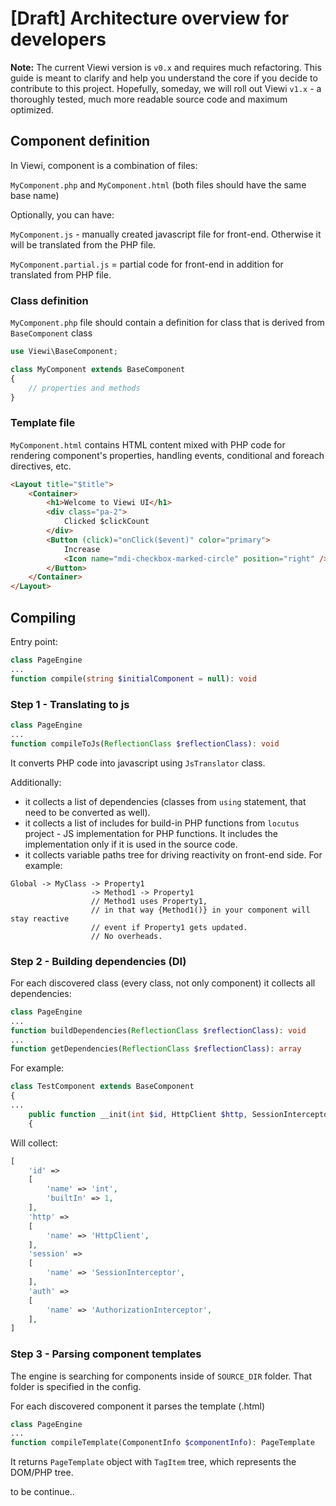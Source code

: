 # [Draft] Architecture overview for developers

**Note:** The current Viewi version is `v0.x` and requires much refactoring. This guide is meant to clarify and help you understand the core if you decide to contribute to this project. Hopefully, someday, we will roll out Viewi `v1.x` - a thoroughly tested, much more readable source code and maximum optimized.

## Component definition

In Viewi, component is a combination of files:

`MyComponent.php` and `MyComponent.html` (both files should have the same base name)

Optionally, you can have:

`MyComponent.js` - manually created javascript file for front-end. Otherwise it will be translated from the PHP file.

`MyComponent.partial.js` = partial code for front-end in addition for translated from PHP file.

### Class definition

`MyComponent.php` file should contain a definition for class that is derived from `BaseComponent` class

```php
use Viewi\BaseComponent;

class MyComponent extends BaseComponent
{
    // properties and methods
}
```

### Template file

`MyComponent.html` contains HTML content mixed with PHP code for rendering component's properties, handling events, conditional and foreach directives, etc. 

```html
<Layout title="$title">
    <Container>
        <h1>Welcome to Viewi UI</h1>
        <div class="pa-2">
            Clicked $clickCount
        </div>
        <Button (click)="onClick($event)" color="primary">
            Increase
            <Icon name="mdi-checkbox-marked-circle" position="right" />
        </Button>
    </Container>
</Layout>
```

## Compiling

Entry point:

```php
class PageEngine
...
function compile(string $initialComponent = null): void
```

### Step 1 - Translating to js

```php
class PageEngine
...
function compileToJs(ReflectionClass $reflectionClass): void
```

It converts PHP code into javascript using `JsTranslator` class.

Additionally:

- it collects a list of dependencies (classes from `using` statement, that need to be converted as well).
- it collects a list of includes for build-in PHP functions from `locutus` project - JS implementation for PHP functions. It includes the implementation only if it is used in the source code.
- it collects variable paths tree for driving reactivity on front-end side. For example:
```
Global -> MyClass -> Property1
                  -> Method1 -> Property1 
                  // Method1 uses Property1, 
                  // in that way {Method1()} in your component will stay reactive
                  // event if Property1 gets updated.
                  // No overheads.
```

### Step 2 - Building dependencies (DI)

For each discovered class (every class, not only component) it collects all dependencies:

```php
class PageEngine
...
function buildDependencies(ReflectionClass $reflectionClass): void
...
function getDependencies(ReflectionClass $reflectionClass): array
```

For example:

```php
class TestComponent extends BaseComponent
{
...
    public function __init(int $id, HttpClient $http, SessionInterceptor $session, AuthorizationInterceptor $auth)
    {
```

Will collect:

```php
[
    'id' =>
    [
        'name' => 'int',
        'builtIn' => 1,
    ],
    'http' =>
    [
        'name' => 'HttpClient',
    ],
    'session' =>
    [
        'name' => 'SessionInterceptor',
    ],
    'auth' =>
    [
        'name' => 'AuthorizationInterceptor',
    ],
]
```


### Step 3 - Parsing component templates

The engine is searching for components inside of `SOURCE_DIR` folder. That folder is specified in the config.

For each discovered component it parses the template (.html)

```php
class PageEngine
...
function compileTemplate(ComponentInfo $componentInfo): PageTemplate
```

It returns `PageTemplate` object with `TagItem` tree, which represents the DOM/PHP tree.

to be continue..


